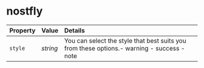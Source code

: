 # nostfly

**Property** | **Value** | **Details**
:--- | :--- | :---
``style`` | _string_ | You can select the style that best suits you from these options.- warning - success - note
